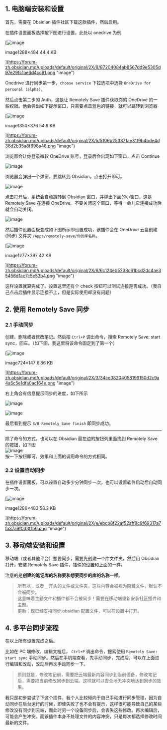 ## 1. 电脑端安装和设置

首先，需要在 Obsidian 插件社区下载这款插件，然后启用。

在插件设置面板选择按下图进行设置，此处以 onedrive 为例

[![image](https://forum-zh.obsidian.md/uploads/default/optimized/2X/8/87204084ab8567dd9e5305d97e29fc1ae6d4cc91_2_690x259.png)

image1288×484 44.4 KB

](https://forum-zh.obsidian.md/uploads/default/original/2X/8/87204084ab8567dd9e5305d97e29fc1ae6d4cc91.png "image")

Onedrive 进行同步第一步，`choose service` 下拉选项中选择 `OneDrive for personal (alpha)`。

然后点击第二步的 Auth，这是让 Remotely Save 插件获取你的 OneDrive 的一些权限。他会弹出如下提示窗口，只需要点击蓝色的链接，就可以跳转到浏览器

[![image](https://forum-zh.obsidian.md/uploads/default/optimized/2X/5/5106b253371ae31f9b4bde4d36d2b35a8f698a48_2_690x192.png)

image1350×376 54.9 KB

](https://forum-zh.obsidian.md/uploads/default/original/2X/5/5106b253371ae31f9b4bde4d36d2b35a8f698a48.png "image")

浏览器会让你登录微软 OneDrive 账号，登录后会出现如下窗口，点击 Continue

![image](https://forum-zh.obsidian.md/uploads/default/original/2X/0/04e4ad80f58946e910b6df9cefa8256d875fd5db.png)

浏览器会弹出一个弹窗，要跳转到 Obsidian，点击打开即可。

![image](https://forum-zh.obsidian.md/uploads/default/original/2X/f/f68a043f09027dd3141c7c26e8e7ac19493267ed.png)

点击打开后，系统会自动跳转到 Obsidian 窗口，并弹出下面的小窗口，这是 Remotely Save 在连接 OneDrive。不要关闭这个窗口，等待一会儿它连接成功后就会自动关闭。

![image](https://forum-zh.obsidian.md/uploads/default/original/2X/d/d28548fb64e723512ffcdbb7c64a3428a3e49bd4.png)

然后插件设置面板变成如下图所示即设置成功，该插件会在 OneDrive 云盘创建 (同步) 文件夹 `/Apps/remotely-save/你的库名称`。

[![image](https://forum-zh.obsidian.md/uploads/default/optimized/2X/6/6c124eb5233c61bcd2dc4ae35456d1ac7c5e53b4_2_690x214.png)

image1277×397 42 KB

](https://forum-zh.obsidian.md/uploads/default/original/2X/6/6c124eb5233c61bcd2dc4ae35456d1ac7c5e53b4.png "image")

这样设置就算完成了。设置这里还有个 check 按钮可以测试连接是否成功。（我自己点击后插件显示连接不上，但是实际使用却没有问题）

## [](https://forum-zh.obsidian.md/t/topic/5291#h-2-remotely-save-2)2. 使用 Remotely Save 同步

### [](https://forum-zh.obsidian.md/t/topic/5291#h-21-3)2.1 手动同步

创建、删除或者修改笔记。然后按 `Ctrl+P` 调出命令，搜索 Remotely Save: start sync，回车。（如下图，我这里将该命令固定到了第一个）

[![image](https://forum-zh.obsidian.md/uploads/default/original/2X/3/34ce38204058199150d2c9a4a5c5e1dfa0ac164e.png)

image724×147 6.86 KB

](https://forum-zh.obsidian.md/uploads/default/original/2X/3/34ce38204058199150d2c9a4a5c5e1dfa0ac164e.png "image")

右上角会有信息提示同步的进度，如下所示

![image](https://forum-zh.obsidian.md/uploads/default/original/2X/d/d3f32d9732ac8a898909bc561469cc08cfeec4c9.png)

![image](https://forum-zh.obsidian.md/uploads/default/original/2X/4/49f72496a0b4990c92d0bebe58ba76bc5db9914d.png)

最后看到提示 `8/8 Remotely Save finish` 即同步成功。

---

除了命令的方式，也可以在 Obsidian 最左边的按钮列里面找到 Remotely Save 的按钮，如下图  
![image](https://forum-zh.obsidian.md/uploads/default/original/2X/e/e2004c2df276eac112aae91df551b41d401fa493.png)  
按一下按钮即可，效果和上面的调用命令的方式相同。

### [](https://forum-zh.obsidian.md/t/topic/5291#h-22-4)2.2 设置自动同步

在插件设置面板，可以设置自动多少分钟同步一次，也可以设置软件启动后自动同步一次。

[![image](https://forum-zh.obsidian.md/uploads/default/optimized/2X/e/ebcb8f22af52aff8c9f69317a7fa37a9f0d3f1b6_2_690x259.png)

image1286×483 58.2 KB

](https://forum-zh.obsidian.md/uploads/default/original/2X/e/ebcb8f22af52aff8c9f69317a7fa37a9f0d3f1b6.png "image")

## [](https://forum-zh.obsidian.md/t/topic/5291#h-3-5)3. 移动端安装和设置

移动端（或者其他平台）想要同步，需要先创建一个库文件夹，然后用 Obsidian 打开，安装 Remotely Save 插件，插件的设置和上面的一样。

注意的是**创建的笔记库的名称要和想要同步的库的名称一样**。

> 所有以 `.` 或者 `_` 开头的文件或文件夹，这些内容会被视为隐藏文件，默认不会被同步。  
> 这意味着主题文件和插件都不会被同步！需要在移动端重新安装社区插件和主题。  
> 更新：现已经支持同步.obsidian 配置文件，可以在设置中打开。

## [](https://forum-zh.obsidian.md/t/topic/5291#h-4-6)4. 多平台同步流程

在以上所有设置完成之后。

比如在 PC 端修改、编辑文档后， `Ctrl+P` 调出命令，搜索使用 `Remotely Save: start sync` 手动同步。然后在手机端查看，先手动同步，完成后，可以在上面进行编辑和改动，改动后再次手动同步一下。

> 原则就是，修改笔记前，需要把云端最新内容同步到当前设备，修改笔记后，需要把当前修改同步到云端。这样就可以安全地无冲突地达到同步的效果。

我只是初步尝试了下这个插件，我个人比较倾向于自己手动进行同步管理，因为自动同步在后台运行的时候，即使失败了也不会有提示，这样很可能导致自己的某些修改没有同步到云端，而此时另一个设备同步后，会丢失这些修改。再次编辑后，可能会产生冲突。而该插件本身不处理文件的内容冲突，只是每次都选择修改时间最新的文件。